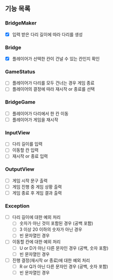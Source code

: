 ## 기능 목록

### BridgeMaker
- [x] 입력 받은 다리 길이에 따라 다리를 생성

### Bridge
- [x] 플레이어가 선택한 칸이 건널 수 있는 칸인지 확인

### GameStatus
- [ ] 플레이어가 다리를 모두 건너는 경우 게임 종료
- [ ] 플레이어의 결정에 따라 재시작 or 종료를 선택

### BridgeGame
- [ ] 플레이어가 다리에서 한 칸 이동
- [ ] 플레이어가 게임을 재시작

### InputView
- [ ] 다리 길이를 입력
- [ ] 이동할 칸 입력
- [ ] 재시작 or 종료 입력

### OutputView
- [ ] 게임 시작 문구 출력
- [ ] 게임 진행 중 게임 상황 출력
- [ ] 게임 종료 후 게임 결과 출력

### Exception
- [ ] 다리 길이에 대한 예외 처리
  - [ ] 숫자가 아닌 것이 포함된 경우 (공백 포함)
  - [ ] 3 이상 20 이하의 숫자가 아닌 경우
  - [ ] 빈 문자열인 경우
- [ ] 이동할 칸에 대한 예외 처리
  - [ ] U or D가 아닌 다른 문자인 경우 (공백, 숫자 포함)
  - [ ] 빈 문자열인 경우
- [ ] 진행 결정(재시작 or 종료)에 대한 예외 처리
  - [ ] R or Q가 아닌 다른 문자인 경우 (공백, 숫자 포함)
  - [ ] 빈 문자열인 경우